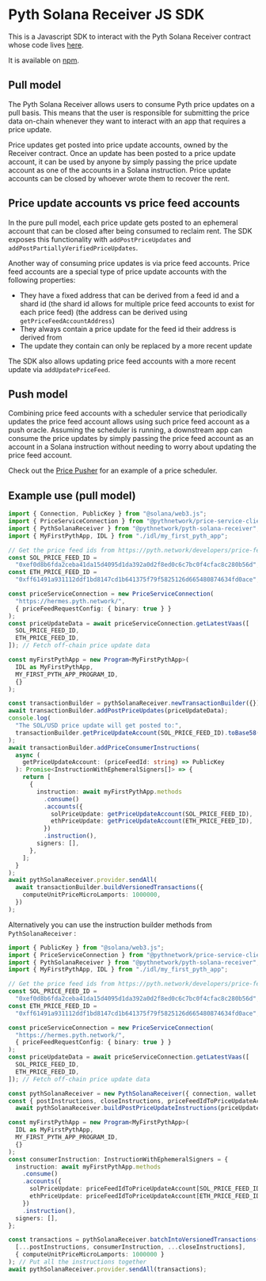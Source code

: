 # Pyth Solana Receiver JS SDK

This is a Javascript SDK to interact with the Pyth Solana Receiver contract whose code lives [here](/target_chains/solana).

It is available on [npm](https://www.npmjs.com/package/@pythnetwork/pyth-solana-receiver).

## Pull model

The Pyth Solana Receiver allows users to consume Pyth price updates on a pull basis. This means that the user is responsible for submitting the price data on-chain whenever they want to interact with an app that requires a price update.

Price updates get posted into price update accounts, owned by the Receiver contract. Once an update has been posted to a price update account, it can be used by anyone by simply passing the price update account as one of the accounts in a Solana instruction.
Price update accounts can be closed by whoever wrote them to recover the rent.

## Price update accounts vs price feed accounts

In the pure pull model, each price update gets posted to an ephemeral account that can be closed after being consumed to reclaim rent. The SDK exposes this functionality with `addPostPriceUpdates` and `addPostPartiallyVerifiedPriceUpdates`.

Another way of consuming price updates is via price feed accounts. Price feed accounts are a special type of price update accounts with the following properties:

- They have a fixed address that can be derived from a feed id and a shard id (the shard id allows for multiple price feed accounts to exist for each price feed) (the address can be derived using `getPriceFeedAccountAddress`)
- They always contain a price update for the feed id their address is derived from
- The update they contain can only be replaced by a more recent update

The SDK also allows updating price feed accounts with a more recent update via `addUpdatePriceFeed`.

## Push model

Combining price feed accounts with a scheduler service that periodically updates the price feed account allows using such price feed account as a push oracle.
Assuming the scheduler is running, a downstream app can consume the price updates by simply passing the price feed account as an account in a Solana instruction without needing to worry about updating the price feed account.

Check out the [Price Pusher](../../../../../../../price_pusher/) for an example of a price scheduler.

## Example use (pull model)

```ts
import { Connection, PublicKey } from "@solana/web3.js";
import { PriceServiceConnection } from "@pythnetwork/price-service-client";
import { PythSolanaReceiver } from "@pythnetwork/pyth-solana-receiver";
import { MyFirstPythApp, IDL } from "./idl/my_first_pyth_app";

// Get the price feed ids from https://pyth.network/developers/price-feed-ids#pyth-evm-stable
const SOL_PRICE_FEED_ID =
  "0xef0d8b6fda2ceba41da15d4095d1da392a0d2f8ed0c6c7bc0f4cfac8c280b56d";
const ETH_PRICE_FEED_ID =
  "0xff61491a931112ddf1bd8147cd1b641375f79f5825126d665480874634fd0ace";

const priceServiceConnection = new PriceServiceConnection(
  "https://hermes.pyth.network/",
  { priceFeedRequestConfig: { binary: true } }
);
const priceUpdateData = await priceServiceConnection.getLatestVaas([
  SOL_PRICE_FEED_ID,
  ETH_PRICE_FEED_ID,
]); // Fetch off-chain price update data

const myFirstPythApp = new Program<MyFirstPythApp>(
  IDL as MyFirstPythApp,
  MY_FIRST_PYTH_APP_PROGRAM_ID,
  {}
);

const transactionBuilder = pythSolanaReceiver.newTransactionBuilder({});
await transactionBuilder.addPostPriceUpdates(priceUpdateData);
console.log(
  "The SOL/USD price update will get posted to:",
  transactionBuilder.getPriceUpdateAccount(SOL_PRICE_FEED_ID).toBase58()
);
await transactionBuilder.addPriceConsumerInstructions(
  async (
    getPriceUpdateAccount: (priceFeedId: string) => PublicKey
  ): Promise<InstructionWithEphemeralSigners[]> => {
    return [
      {
        instruction: await myFirstPythApp.methods
          .consume()
          .accounts({
            solPriceUpdate: getPriceUpdateAccount(SOL_PRICE_FEED_ID),
            ethPriceUpdate: getPriceUpdateAccount(ETH_PRICE_FEED_ID),
          })
          .instruction(),
        signers: [],
      },
    ];
  }
);
await pythSolanaReceiver.provider.sendAll(
  await transactionBuilder.buildVersionedTransactions({
    computeUnitPriceMicroLamports: 1000000,
  })
);
```

Alternatively you can use the instruction builder methods from `PythSolanaReceiver` :

```ts
import { PublicKey } from "@solana/web3.js";
import { PriceServiceConnection } from "@pythnetwork/price-service-client";
import { PythSolanaReceiver } from "@pythnetwork/pyth-solana-receiver";
import { MyFirstPythApp, IDL } from "./idl/my_first_pyth_app";

// Get the price feed ids from https://pyth.network/developers/price-feed-ids#pyth-evm-stable
const SOL_PRICE_FEED_ID =
  "0xef0d8b6fda2ceba41da15d4095d1da392a0d2f8ed0c6c7bc0f4cfac8c280b56d";
const ETH_PRICE_FEED_ID =
  "0xff61491a931112ddf1bd8147cd1b641375f79f5825126d665480874634fd0ace";

const priceServiceConnection = new PriceServiceConnection(
  "https://hermes.pyth.network/",
  { priceFeedRequestConfig: { binary: true } }
);
const priceUpdateData = await priceServiceConnection.getLatestVaas([
  SOL_PRICE_FEED_ID,
  ETH_PRICE_FEED_ID,
]); // Fetch off-chain price update data

const pythSolanaReceiver = new PythSolanaReceiver({ connection, wallet });
const { postInstructions, closeInstructions, priceFeedIdToPriceUpdateAccount } =
  await pythSolanaReceiver.buildPostPriceUpdateInstructions(priceUpdateData); // Get instructions to post the price update data and to close the accounts later

const myFirstPythApp = new Program<MyFirstPythApp>(
  IDL as MyFirstPythApp,
  MY_FIRST_PYTH_APP_PROGRAM_ID,
  {}
);
const consumerInstruction: InstructionWithEphemeralSigners = {
  instruction: await myFirstPythApp.methods
    .consume()
    .accounts({
      solPriceUpdate: priceFeedIdToPriceUpdateAccount[SOL_PRICE_FEED_ID],
      ethPriceUpdate: priceFeedIdToPriceUpdateAccount[ETH_PRICE_FEED_ID],
    })
    .instruction(),
  signers: [],
};

const transactions = pythSolanaReceiver.batchIntoVersionedTransactions(
  [...postInstructions, consumerInstruction, ...closeInstructions],
  { computeUnitPriceMicroLamports: 1000000 }
); // Put all the instructions together
await pythSolanaReceiver.provider.sendAll(transactions);
```
